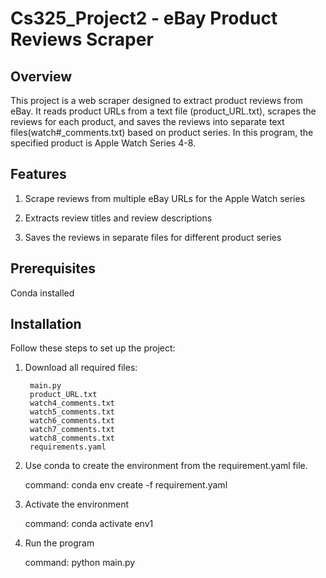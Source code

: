 # Cs325_Project2 - eBay Product Reviews Scraper

## Overview
This project is a web scraper designed to extract product reviews from eBay. It reads product URLs from a text file (product_URL.txt), scrapes the reviews for each product, and saves the reviews into separate text files(watch#_comments.txt) based on product series. In this program, the specified product is Apple Watch Series 4-8.

## Features
1. Scrape reviews from multiple eBay URLs for the Apple Watch series

2. Extracts review titles and review descriptions

3. Saves the reviews in separate files for different product series

## Prerequisites
Conda installed

## Installation

Follow these steps to set up the project:
1. Download all required files: 

        main.py
        product_URL.txt
        watch4_comments.txt
        watch5_comments.txt
        watch6_comments.txt
        watch7_comments.txt
        watch8_comments.txt
        requirements.yaml

2. Use conda to create the environment from the requirement.yaml file.

   
   command: conda env create -f requirement.yaml

3. Activate the environment


   command: conda activate env1

4. Run the program
   
   command: python main.py
  
